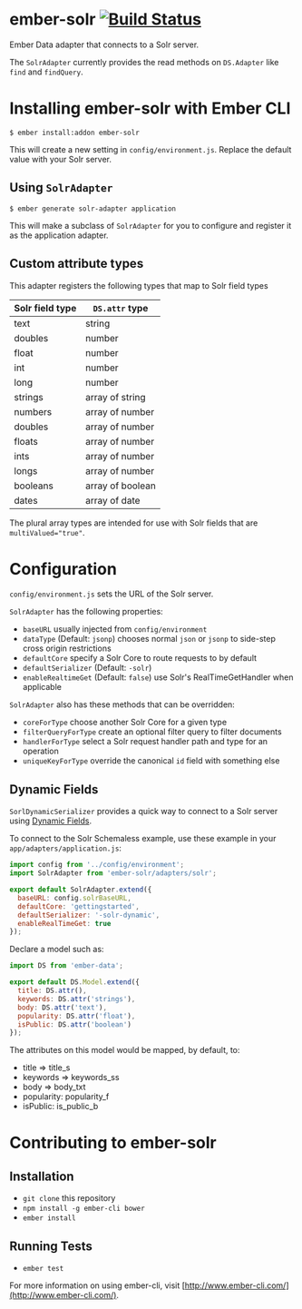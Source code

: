 # ember-solr [![Build Status](https://travis-ci.org/chriseldredge/ember-solr.svg?branch=master)](https://travis-ci.org/chriseldredge/ember-solr)

Ember Data adapter that connects to a Solr server.

The `SolrAdapter` currently provides the read methods on `DS.Adapter`
like `find` and `findQuery`.

# Installing ember-solr with Ember CLI

    $ ember install:addon ember-solr

This will create a new setting in `config/environment.js`. Replace
the default value with your Solr server.

## Using `SolrAdapter`

    $ ember generate solr-adapter application

This will make a subclass of `SolrAdapter` for you to configure
and register it as the application adapter.

## Custom attribute types

This adapter registers the following types that map to Solr field types

Solr field type | `DS.attr` type
--------------- | --------------
text            | string
doubles         | number
float           | number
int             | number
long            | number
strings         | array of string
numbers         | array of number
doubles         | array of number
floats          | array of number
ints            | array of number
longs           | array of number
booleans        | array of boolean
dates           | array of date

The plural array types are intended for use with Solr fields
that are `multiValued="true"`.

# Configuration

`config/environment.js` sets the URL of the Solr server.

`SolrAdapter` has the following properties:

* `baseURL` usually injected from `config/environment`
* `dataType` (Default: `jsonp`) chooses normal `json` or `jsonp` to side-step cross origin restrictions
* `defaultCore` specify a Solr Core to route requests to by default
* `defaultSerializer` (Default: `-solr`)
* `enableRealtimeGet` (Default: `false`) use Solr's RealTimeGetHandler when applicable

`SolrAdapter` also has these methods that can be overridden:

* `coreForType` choose another Solr Core for a given type
* `filterQueryForType` create an optional filter query to filter documents
* `handlerForType` select a Solr request handler path and type for an operation
* `uniqueKeyForType` override the canonical `id` field with something else

## Dynamic Fields

`SorlDynamicSerializer` provides a quick way to connect to a Solr server using
[Dynamic Fields](https://cwiki.apache.org/confluence/display/solr/Dynamic+Fields).

To connect to the Solr Schemaless example, use these example in your `app/adapters/application.js`:

```javascript
import config from '../config/environment';
import SolrAdapter from 'ember-solr/adapters/solr';

export default SolrAdapter.extend({
  baseURL: config.solrBaseURL,
  defaultCore: 'gettingstarted',
  defaultSerializer: '-solr-dynamic',
  enableRealTimeGet: true
});
```

Declare a model such as:

```javascript
import DS from 'ember-data';

export default DS.Model.extend({
  title: DS.attr(),
  keywords: DS.attr('strings'),
  body: DS.attr('text'),
  popularity: DS.attr('float'),
  isPublic: DS.attr('boolean')
});
```

The attributes on this model would be mapped, by default, to:

* title => title_s
* keywords => keywords_ss
* body => body_txt
* popularity: popularity_f
* isPublic: is_public_b

# Contributing to ember-solr

## Installation

* `git clone` this repository
* `npm install -g ember-cli bower`
* `ember install`

## Running Tests

* `ember test`

For more information on using ember-cli, visit [http://www.ember-cli.com/](http://www.ember-cli.com/).
